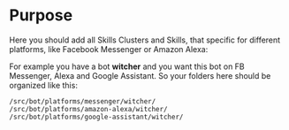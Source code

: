 # Purpose
Here you should add all Skills Clusters and Skills, that specific for different platforms, like Facebook Messenger or Amazon Alexa:

For example you have a bot **witcher** and you want this bot on FB Messenger, Alexa and Google Assistant. So your folders here should be organized like this:
```
/src/bot/platforms/messenger/witcher/
/src/bot/platforms/amazon-alexa/witcher/
/src/bot/platforms/google-assistant/witcher/
```